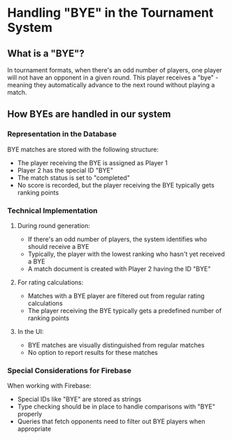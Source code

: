 # Handling "BYE" in the Tournament System

## What is a "BYE"?

In tournament formats, when there's an odd number of players, one player will not have an opponent in a given round. This player receives a "bye" - meaning they automatically advance to the next round without playing a match.

## How BYEs are handled in our system

### Representation in the Database

BYE matches are stored with the following structure:
- The player receiving the BYE is assigned as Player 1
- Player 2 has the special ID "BYE"
- The match status is set to "completed"
- No score is recorded, but the player receiving the BYE typically gets ranking points

### Technical Implementation

1. During round generation:
   - If there's an odd number of players, the system identifies who should receive a BYE
   - Typically, the player with the lowest ranking who hasn't yet received a BYE
   - A match document is created with Player 2 having the ID "BYE"

2. For rating calculations:
   - Matches with a BYE player are filtered out from regular rating calculations
   - The player receiving the BYE typically gets a predefined number of ranking points

3. In the UI:
   - BYE matches are visually distinguished from regular matches
   - No option to report results for these matches

### Special Considerations for Firebase

When working with Firebase:
- Special IDs like "BYE" are stored as strings
- Type checking should be in place to handle comparisons with "BYE" properly
- Queries that fetch opponents need to filter out BYE players when appropriate
